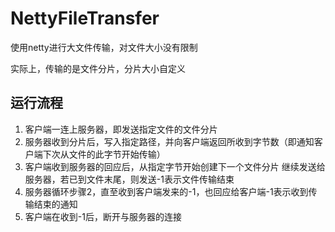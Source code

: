 # NettyFileTransfer

使用netty进行大文件传输，对文件大小没有限制

实际上，传输的是文件分片，分片大小自定义

## 运行流程

1. 客户端一连上服务器，即发送指定文件的文件分片
2. 服务器收到分片后，写入指定路径，并向客户端返回所收到字节数（即通知客户端下次从文件的此字节开始传输）
3. 客户端收到服务器的回应后，从指定字节开始创建下一个文件分片 继续发送给服务器，若已到文件末尾，则发送-1表示文件传输结束
4. 服务器循环步骤2，直至收到客户端发来的-1，也回应给客户端-1表示收到传输结束的通知
5. 客户端在收到-1后，断开与服务器的连接


